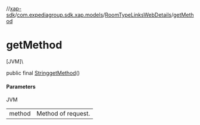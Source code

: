 //[xap-sdk](../../../index.md)/[com.expediagroup.sdk.xap.models](../index.md)/[RoomTypeLinksWebDetails](index.md)/[getMethod](get-method.md)

# getMethod

[JVM]\

public final [String](https://docs.oracle.com/javase/8/docs/api/java/lang/String.html)[getMethod](get-method.md)()

#### Parameters

JVM

| | |
|---|---|
| method | Method of request. |
